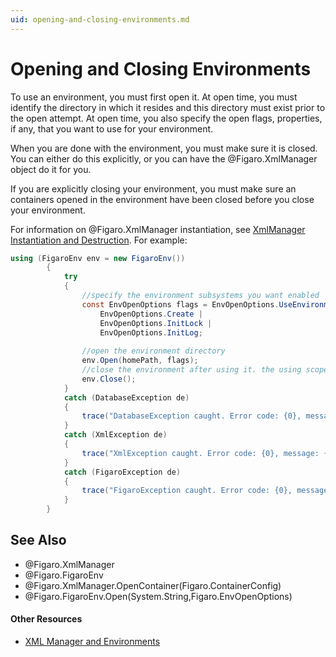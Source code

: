 ```yaml
---
uid: opening-and-closing-environments.md
---
```


# Opening and Closing Environments

To use an environment, you must first open it. At open time, you must identify the directory in which it resides and this directory must exist prior to the open attempt. At open time, you also specify the open flags, properties, if any, that you want to use for your environment.


When you are done with the environment, you must make sure it is closed. You can either do this explicitly, or you can have the @Figaro.XmlManager object do it for you.


If you are explicitly closing your environment, you must make sure an containers opened in the environment have been closed before you close your environment.


For information on @Figaro.XmlManager instantiation, see [XmlManager Instantiation and Destruction](xref:xmlmanager-instantiation-and-destruction.md). For example:


``` C#
using (FigaroEnv env = new FigaroEnv())
	    {
	        try
	        {
	            //specify the environment subsystems you want enabled
	            const EnvOpenOptions flags = EnvOpenOptions.UseEnvironment |
	                EnvOpenOptions.Create |
	                EnvOpenOptions.InitLock |
	                EnvOpenOptions.InitLog;
	
	            //open the environment directory
	            env.Open(homePath, flags);
	            //close the environment after using it. the using scope will dispose.
	            env.Close();
	        }
	        catch (DatabaseException de)
	        {
	            trace("DatabaseException caught. Error code: {0}, message: {1}", de.ErrorCode , de.Message);
	        }
	        catch (XmlException de)
	        {
	            trace("XmlException caught. Error code: {0}, message: {1}", de.ErrorCode, de.Message);
	        }
	        catch (FigaroException de)
	        {
	            trace("FigaroException caught. Error code: {0}, message: {1}", de.ErrorCode, de.Message);
	        }
	    }
```


## See Also

* @Figaro.XmlManager
* @Figaro.FigaroEnv
* @Figaro.XmlManager.OpenContainer(Figaro.ContainerConfig)
* @Figaro.FigaroEnv.Open(System.String,Figaro.EnvOpenOptions)

#### Other Resources
* [XML Manager and Environments](xref:xml-manager-and-environments.md)